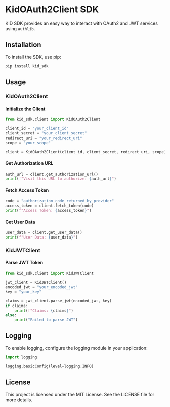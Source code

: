 
# KidOAuth2Client SDK

KID SDK provides an easy way to interact with OAuth2 and JWT services using `authlib`.

## Installation

To install the SDK, use pip:

```bash
pip install kid_sdk
```

## Usage

### KidOAuth2Client

#### Initialize the Client

```python
from kid_sdk.client import KidOAuth2Client

client_id = "your_client_id"
client_secret = "your_client_secret"
redirect_uri = "your_redirect_uri"
scope = "your_scope"

client = KidOAuth2Client(client_id, client_secret, redirect_uri, scope)
```

#### Get Authorization URL

```python
auth_url = client.get_authorization_url()
print(f"Visit this URL to authorize: {auth_url}")
```

#### Fetch Access Token

```python
code = "authorization_code_returned_by_provider"
access_token = client.fetch_token(code)
print(f"Access Token: {access_token}")
```

#### Get User Data

```python
user_data = client.get_user_data()
print(f"User Data: {user_data}")
```

### KidJWTClient

#### Parse JWT Token

```python
from kid_sdk.client import KidJWTClient

jwt_client = KidJWTClient()
encoded_jwt = "your_encoded_jwt"
key = "your_key"

claims = jwt_client.parse_jwt(encoded_jwt, key)
if claims:
    print(f"Claims: {claims}")
else:
    print("Failed to parse JWT")
```

## Logging

To enable logging, configure the logging module in your application:

```python
import logging

logging.basicConfig(level=logging.INFO)
```

## License

This project is licensed under the MIT License. See the LICENSE file for more details.
